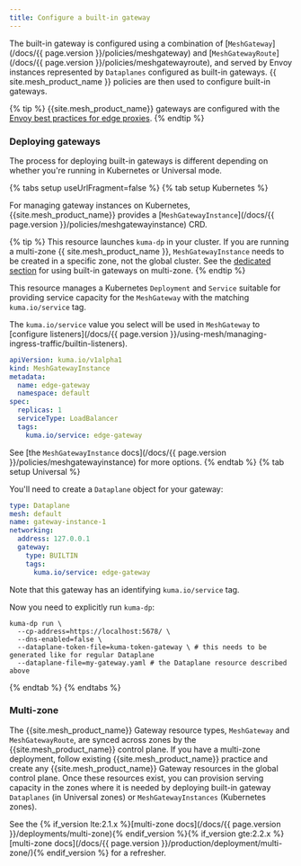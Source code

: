 ```yaml
---
title: Configure a built-in gateway
---
```


The built-in gateway is configured using a combination of [`MeshGateway`](/docs/{{ page.version }}/policies/meshgateway)
and [`MeshGatewayRoute`](/docs/{{ page.version }}/policies/meshgatewayroute),
and served by Envoy instances represented by `Dataplanes` configured as built-in
gateways. {{ site.mesh_product_name }} policies are then used to configure
built-in gateways.

{% tip %}
{{site.mesh_product_name}} gateways are configured with the [Envoy best practices for edge proxies](https://www.envoyproxy.io/docs/envoy/latest/configuration/best_practices/edge).
{% endtip %}

### Deploying gateways

The process for deploying built-in gateways is different depending on whether 
you're running in Kubernetes or Universal mode.

{% tabs setup useUrlFragment=false %}
{% tab setup Kubernetes %}

For managing gateway instances on Kubernetes, {{site.mesh_product_name}} provides a
[`MeshGatewayInstance`](/docs/{{ page.version }}/policies/meshgatewayinstance) CRD.

{% tip %}
This resource launches `kuma-dp` in your cluster.
If you are running a multi-zone {{ site.mesh_product_name }}, `MeshGatewayInstance` needs to be created in a specific zone, not the global cluster.
See the [dedicated section](#multi-zone) for using built-in gateways on
multi-zone.
{% endtip %}

This resource manages a Kubernetes `Deployment` and `Service`
suitable for providing service capacity for the `MeshGateway` with the matching `kuma.io/service` tag.

The `kuma.io/service` value you select will be used in `MeshGateway` to [configure listeners](/docs/{{ page.version }}/using-mesh/managing-ingress-traffic/builtin-listeners).

```yaml
apiVersion: kuma.io/v1alpha1
kind: MeshGatewayInstance
metadata:
  name: edge-gateway
  namespace: default
spec:
  replicas: 1
  serviceType: LoadBalancer
  tags:
    kuma.io/service: edge-gateway
```

See [the `MeshGatewayInstance` docs](/docs/{{ page.version }}/policies/meshgatewayinstance) for more options.
{% endtab %}
{% tab setup Universal %}

You'll need to create a `Dataplane` object for your gateway:

```yaml
type: Dataplane
mesh: default
name: gateway-instance-1
networking:
  address: 127.0.0.1
  gateway:
    type: BUILTIN
    tags:
      kuma.io/service: edge-gateway
```

Note that this gateway has an identifying `kuma.io/service` tag.

Now you need to explicitly run `kuma-dp`:

```shell
kuma-dp run \
  --cp-address=https://localhost:5678/ \
  --dns-enabled=false \
  --dataplane-token-file=kuma-token-gateway \ # this needs to be generated like for regular Dataplane
  --dataplane-file=my-gateway.yaml # the Dataplane resource described above
```

{% endtab %}
{% endtabs %}

### Multi-zone

The {{site.mesh_product_name}} Gateway resource types, `MeshGateway` and `MeshGatewayRoute`, are synced across zones by the {{site.mesh_product_name}} control plane.
If you have a multi-zone deployment, follow existing {{site.mesh_product_name}} practice and create any {{site.mesh_product_name}} Gateway resources in the global control plane.
Once these resources exist, you can provision serving capacity in the zones where it is needed by deploying built-in gateway `Dataplanes` (in Universal zones) or `MeshGatewayInstances` (Kubernetes zones).

See the {% if_version lte:2.1.x %}[multi-zone docs](/docs/{{ page.version }}/deployments/multi-zone){% endif_version %}{% if_version gte:2.2.x %}[multi-zone docs](/docs/{{ page.version }}/production/deployment/multi-zone/){% endif_version %} for a
refresher.

